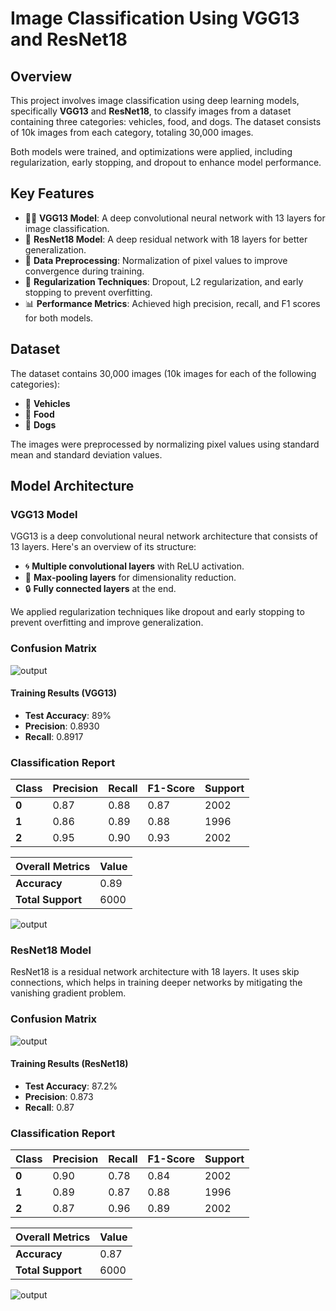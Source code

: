 # Image Classification Using VGG13 and ResNet18

## Overview
This project involves image classification using deep learning models, specifically **VGG13** and **ResNet18**, to classify images from a dataset containing three categories: vehicles, food, and dogs. The dataset consists of 10k images from each category, totaling 30,000 images. 

Both models were trained, and optimizations were applied, including regularization, early stopping, and dropout to enhance model performance.

## Key Features
- 🧑‍💻 **VGG13 Model**: A deep convolutional neural network with 13 layers for image classification.
- 🔄 **ResNet18 Model**: A deep residual network with 18 layers for better generalization.
- 🧹 **Data Preprocessing**: Normalization of pixel values to improve convergence during training.
- 🔧 **Regularization Techniques**: Dropout, L2 regularization, and early stopping to prevent overfitting.
- 📊 **Performance Metrics**: Achieved high precision, recall, and F1 scores for both models.

## Dataset
The dataset contains 30,000 images (10k images for each of the following categories):
- 🚗 **Vehicles**
- 🍔 **Food**
- 🐶 **Dogs**

The images were preprocessed by normalizing pixel values using standard mean and standard deviation values.

## Model Architecture
### VGG13 Model
VGG13 is a deep convolutional neural network architecture that consists of 13 layers. Here's an overview of its structure:
- 🌀 **Multiple convolutional layers** with ReLU activation.
- 🔽 **Max-pooling layers** for dimensionality reduction.
- 🔒 **Fully connected layers** at the end.

We applied regularization techniques like dropout and early stopping to prevent overfitting and improve generalization.

### Confusion Matrix
![output](https://github.com/user-attachments/assets/1d45f8f6-d8d8-4250-b80b-17508f11f68d)


#### Training Results (VGG13)
- **Test Accuracy**: 89%
- **Precision**: 0.8930  
- **Recall**: 0.8917

### Classification Report
| Class | Precision | Recall | F1-Score | Support |
|-------|-----------|--------|----------|---------|
| **0** | 0.87      | 0.88   | 0.87     | 2002    |
| **1** | 0.86      | 0.89   | 0.88     | 1996    |
| **2** | 0.95      | 0.90   | 0.93     | 2002    |

| **Overall Metrics** | **Value** |
|----------------------|-----------|
| **Accuracy**         | 0.89      |
| **Total Support**    | 6000      |

![output](https://github.com/user-attachments/assets/02f782e9-bcbe-4602-bf64-1a4b1db4dccc)

### ResNet18 Model
ResNet18 is a residual network architecture with 18 layers. It uses skip connections, which helps in training deeper networks by mitigating the vanishing gradient problem.

### Confusion Matrix
![output](https://github.com/user-attachments/assets/8ef75b03-1109-43a6-884a-2fa3c0120930)

#### Training Results (ResNet18)
- **Test Accuracy**: 87.2%
- **Precision**: 0.873
- **Recall**: 0.87

### Classification Report
| Class | Precision | Recall | F1-Score | Support |
|-------|-----------|--------|----------|---------|
| **0** | 0.90      | 0.78   | 0.84     | 2002    |
| **1** | 0.89      | 0.87   | 0.88     | 1996    |
| **2** | 0.87      | 0.96   | 0.89     | 2002    |

| **Overall Metrics** | **Value** |
|----------------------|-----------|
| **Accuracy**         | 0.87      |
| **Total Support**    | 6000      |

![output](https://github.com/user-attachments/assets/d1f28df0-b424-4f75-be96-d3355a0fa591)
